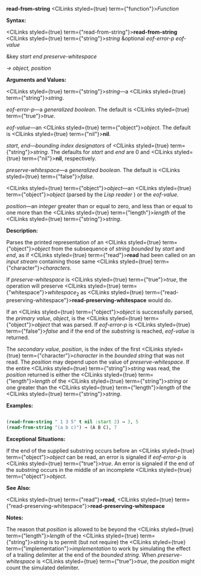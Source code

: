 **read-from-string** <ClLinks styled={true} term={"function"}><i>Function</i></ClLinks> 



**Syntax:** 



<ClLinks styled={true} term={"read-from-string"}><b>read-from-string</b></ClLinks> <ClLinks styled={true} term={"string"}><i>string</i></ClLinks> &amp;optional *eof-error-p eof-value* 



&amp;key *start end preserve-whitespace* 



*→ object, position* 



**Arguments and Values:** 



<ClLinks styled={true} term={"string"}><i>string</i></ClLinks>—a <ClLinks styled={true} term={"string"}><i>string</i></ClLinks>. 



*eof-error-p*—a *generalized boolean*. The default is <ClLinks styled={true} term={"true"}><i>true</i></ClLinks>. 



*eof-value*—an <ClLinks styled={true} term={"object"}><i>object</i></ClLinks>. The default is <ClLinks styled={true} term={"nil"}><b>nil</b></ClLinks>. 



*start*, *end*—*bounding index designators* of <ClLinks styled={true} term={"string"}><i>string</i></ClLinks>. The defaults for *start* and *end* are 0 and <ClLinks styled={true} term={"nil"}><b>nil</b></ClLinks>, respectively. 



*preserve-whitespace*—a *generalized boolean*. The default is <ClLinks styled={true} term={"false"}><i>false</i></ClLinks>. 



<ClLinks styled={true} term={"object"}><i>object</i></ClLinks>—an <ClLinks styled={true} term={"object"}><i>object</i></ClLinks> (parsed by the *Lisp reader* ) or the *eof-value*. 



*position*—an *integer* greater than or equal to zero, and less than or equal to one more than the <ClLinks styled={true} term={"length"}><i>length</i></ClLinks> of the <ClLinks styled={true} term={"string"}><i>string</i></ClLinks>. 







 



 



**Description:** 



Parses the printed representation of an <ClLinks styled={true} term={"object"}><i>object</i></ClLinks> from the subsequence of *string bounded* by *start* and *end*, as if <ClLinks styled={true} term={"read"}><b>read</b></ClLinks> had been called on an *input stream* containing those same <ClLinks styled={true} term={"character"}><i>characters</i></ClLinks>. 



If *preserve-whitespace* is <ClLinks styled={true} term={"true"}><i>true</i></ClLinks>, the operation will preserve <ClLinks styled={true} term={"whitespace"}><i>whitespace</i></ClLinks><sub>2</sub> as <ClLinks styled={true} term={"read-preserving-whitespace"}><b>read-preserving-whitespace</b></ClLinks> would do. 



If an <ClLinks styled={true} term={"object"}><i>object</i></ClLinks> is successfully parsed, the *primary value*, *object*, is the <ClLinks styled={true} term={"object"}><i>object</i></ClLinks> that was parsed. If *eof-error-p* is <ClLinks styled={true} term={"false"}><i>false</i></ClLinks> and if the end of the *substring* is reached, *eof-value* is returned. 



The *secondary value*, *position*, is the index of the first <ClLinks styled={true} term={"character"}><i>character</i></ClLinks> in the *bounded string* that was not read. The *position* may depend upon the value of *preserve-whitespace*. If the entire <ClLinks styled={true} term={"string"}><i>string</i></ClLinks> was read, the *position* returned is either the <ClLinks styled={true} term={"length"}><i>length</i></ClLinks> of the <ClLinks styled={true} term={"string"}><i>string</i></ClLinks> or one greater than the <ClLinks styled={true} term={"length"}><i>length</i></ClLinks> of the <ClLinks styled={true} term={"string"}><i>string</i></ClLinks>. 



**Examples:**
```lisp

(read-from-string " 1 3 5" t nil :start 2) → 3, 5 
(read-from-string "(a b c)") → (A B C), 7 

```
**Exceptional Situations:** 



If the end of the supplied substring occurs before an <ClLinks styled={true} term={"object"}><i>object</i></ClLinks> can be read, an error is signaled if *eof-error-p* is <ClLinks styled={true} term={"true"}><i>true</i></ClLinks>. An error is signaled if the end of the *substring* occurs in the middle of an incomplete <ClLinks styled={true} term={"object"}><i>object</i></ClLinks>. 



**See Also:** 



<ClLinks styled={true} term={"read"}><b>read</b></ClLinks>, <ClLinks styled={true} term={"read-preserving-whitespace"}><b>read-preserving-whitespace</b></ClLinks> 



**Notes:** 



The reason that *position* is allowed to be beyond the <ClLinks styled={true} term={"length"}><i>length</i></ClLinks> of the <ClLinks styled={true} term={"string"}><i>string</i></ClLinks> is to permit (but not require) the <ClLinks styled={true} term={"implementation"}><i>implementation</i></ClLinks> to work by simulating the effect of a trailing delimiter at the end of the *bounded string*. When *preserve-whitespace* is <ClLinks styled={true} term={"true"}><i>true</i></ClLinks>, the *position* might count the simulated delimiter. 



